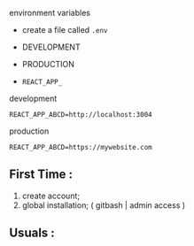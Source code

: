 
environment variables

- create a file called `.env`

- DEVELOPMENT

- PRODUCTION

- `REACT_APP_`

development

```
REACT_APP_ABCD=http://localhost:3004
```

production

```
REACT_APP_ABCD=https://mywebsite.com
```

## First Time :

1. create account;
2. global installation; ( gitbash | admin access )

## Usuals :